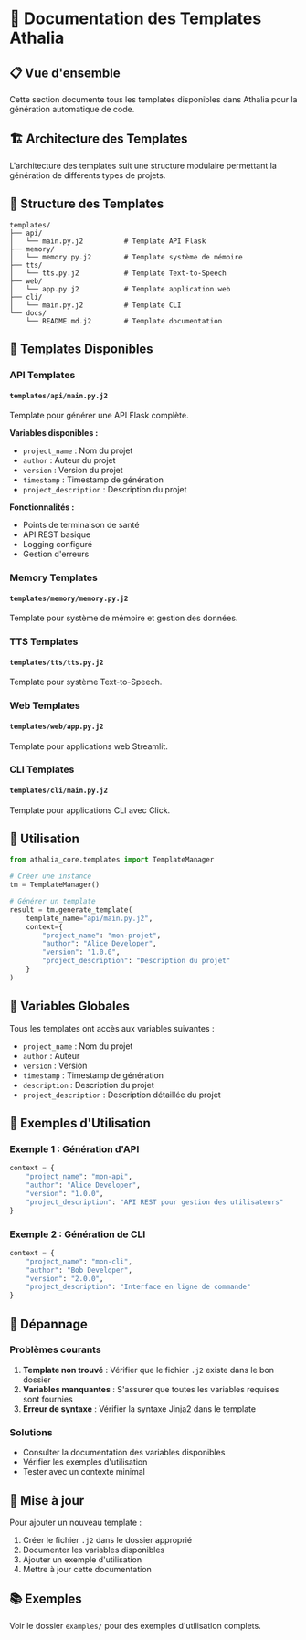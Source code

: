 # 🎨 Documentation des Templates Athalia

## 📋 Vue d'ensemble

Cette section documente tous les templates disponibles dans Athalia pour la génération automatique de code.

## 🏗️ Architecture des Templates

L'architecture des templates suit une structure modulaire permettant la génération de différents types de projets.

## 📁 Structure des Templates

```
templates/
├── api/
│   └── main.py.j2          # Template API Flask
├── memory/
│   └── memory.py.j2        # Template système de mémoire
├── tts/
│   └── tts.py.j2           # Template Text-to-Speech
├── web/
│   └── app.py.j2           # Template application web
├── cli/
│   └── main.py.j2          # Template CLI
└── docs/
    └── README.md.j2        # Template documentation
```

## 🔧 Templates Disponibles

### API Templates

#### `templates/api/main.py.j2`
Template pour générer une API Flask complète.

**Variables disponibles :**
- `project_name` : Nom du projet
- `author` : Auteur du projet
- `version` : Version du projet
- `timestamp` : Timestamp de génération
- `project_description` : Description du projet

**Fonctionnalités :**
- Points de terminaison de santé
- API REST basique
- Logging configuré
- Gestion d'erreurs

### Memory Templates

#### `templates/memory/memory.py.j2`
Template pour système de mémoire et gestion des données.

### TTS Templates

#### `templates/tts/tts.py.j2`
Template pour système Text-to-Speech.

### Web Templates

#### `templates/web/app.py.j2`
Template pour applications web Streamlit.

### CLI Templates

#### `templates/cli/main.py.j2`
Template pour applications CLI avec Click.

## 🚀 Utilisation

```python
from athalia_core.templates import TemplateManager

# Créer une instance
tm = TemplateManager()

# Générer un template
result = tm.generate_template(
    template_name="api/main.py.j2",
    context={
        "project_name": "mon-projet",
        "author": "Alice Developer",
        "version": "1.0.0",
        "project_description": "Description du projet"
    }
)
```

## 📝 Variables Globales

Tous les templates ont accès aux variables suivantes :

- `project_name` : Nom du projet
- `author` : Auteur
- `version` : Version
- `timestamp` : Timestamp de génération
- `description` : Description du projet
- `project_description` : Description détaillée du projet

## 🎯 Exemples d'Utilisation

### Exemple 1 : Génération d'API
```python
context = {
    "project_name": "mon-api",
    "author": "Alice Developer",
    "version": "1.0.0",
    "project_description": "API REST pour gestion des utilisateurs"
}
```

### Exemple 2 : Génération de CLI
```python
context = {
    "project_name": "mon-cli",
    "author": "Bob Developer",
    "version": "2.0.0",
    "project_description": "Interface en ligne de commande"
}
```

## 🚨 Dépannage

### Problèmes courants

1. **Template non trouvé** : Vérifier que le fichier `.j2` existe dans le bon dossier
2. **Variables manquantes** : S'assurer que toutes les variables requises sont fournies
3. **Erreur de syntaxe** : Vérifier la syntaxe Jinja2 dans le template

### Solutions

- Consulter la documentation des variables disponibles
- Vérifier les exemples d'utilisation
- Tester avec un contexte minimal

## 🔄 Mise à jour

Pour ajouter un nouveau template :

1. Créer le fichier `.j2` dans le dossier approprié
2. Documenter les variables disponibles
3. Ajouter un exemple d'utilisation
4. Mettre à jour cette documentation

## 📚 Exemples

Voir le dossier `examples/` pour des exemples d'utilisation complets. 